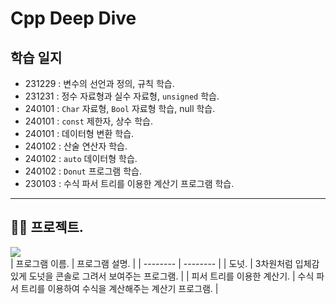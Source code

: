 # Cpp Deep Dive

## 학습 일지
- 231229 : 변수의 선언과 정의, 규칙 학습.
- 231231 : 정수 자료형과 실수 자료형, `unsigned` 학습.
- 240101 : `Char` 자료형, `Bool` 자료형 학습, null 학습.
- 240101 : `const` 제한자, 상수 학습.
- 240101 : 데이터형 변환 학습.
- 240102 : 산술 연산자 학습.
- 240102 : `auto` 데이터형 학습.
- 240102 : `Donut` 프로그램 학습.
- 230103 : 수식 파서 트리를 이용한 계산기 프로그램 학습.

---

## 👨‍💻 프로젝트.
<img src = "https://github.com/devKobe24/images/blob/main/myFirstCppProgram.gif?raw=true"><br>
| 프로그램 이름. | 프로그램 설명. | 
| -------- | -------- |
| 도넛. | 3차원처럼 입체감 있게 도넛을 콘솔로 그려서 보여주는 프로그램. |
| 피서 트리를 이용한 계산기. | 수식 파서 트리를 이용하여 수식을 계산해주는 계산기 프로그램. |
